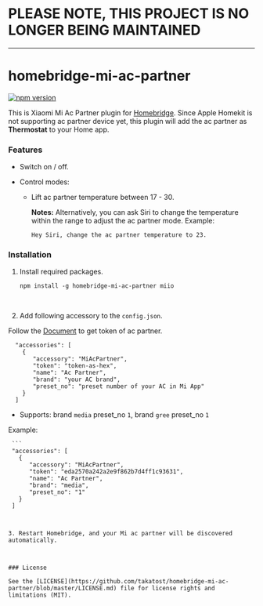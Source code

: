 # PLEASE NOTE, THIS PROJECT IS NO LONGER BEING MAINTAINED

-----

# homebridge-mi-ac-partner
[![npm version](https://badge.fury.io/js/homebridge-mi-ac-partner.svg)](https://badge.fury.io/js/homebridge-mi-ac-partner)

This is Xiaomi Mi Ac Partner plugin for [Homebridge](https://github.com/nfarina/homebridge). Since Apple Homekit is not supporting ac partner device yet, this plugin will add the ac partner as **Thermostat** to your Home app.

### Features

* Switch on / off.

* Control modes:

  - Lift ac partner temperature between 17 - 30. 

    **Notes:** Alternatively, you can ask Siri to change the temperature within the range to adjust the ac partner mode. Example:

    ```
    Hey Siri, change the ac partner temperature to 23.
    ```

### Installation

1. Install required packages.

   ```
   npm install -g homebridge-mi-ac-partner miio
   ```

   ​

2. Add following accessory to the `config.json`.

Follow the [Document](https://github.com/aholstenson/miio/blob/master/docs/management.md#getting-the-token-of-a-device) to get token of ac partner.

   ```
     "accessories": [
       {
          "accessory": "MiAcPartner",
          "token": "token-as-hex",
          "name": "Ac Partner",
          "brand": "your AC brand",
          "preset_no": "preset number of your AC in Mi App"
       }
     ]
   ```

- Supports: brand `media` preset_no `1`, brand `gree` preset_no `1`

Example: 

     ```
     "accessories": [
       {
          "accessory": "MiAcPartner",
          "token": "eda2570a242a2e9f862b7d4ff1c93631",
          "name": "Ac Partner",
          "brand": "media",
          "preset_no": "1"
       }
     ]
   ```
   ​

3. Restart Homebridge, and your Mi ac partner will be discovered automatically.



### License

See the [LICENSE](https://github.com/takatost/homebridge-mi-ac-partner/blob/master/LICENSE.md) file for license rights and limitations (MIT).



